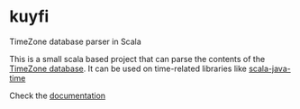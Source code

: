 # kuyfi
TimeZone database parser in Scala

This is a small scala based project that can parse the contents of the [TimeZone database](https://www.iana.org/time-zones).
It can be used on time-related libraries like [scala-java-time](https://github.com/soc/scala-java-time)

Check the [documentation](https://cquiroz.github.io/kuyfi)
